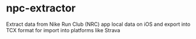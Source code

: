 # npc-extractor
Extract data from Nike Run Club (NRC) app local data on iOS and export into TCX format for import into platforms like Strava
